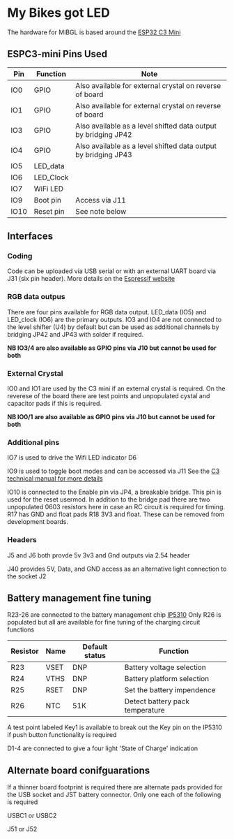 # My Bikes got LED

The hardware for MiBGL is based around the [ESP32 C3 Mini](https://www.espressif.com/sites/default/files/documentation/esp32-c3-mini-1_datasheet_en.pdf) 

## ESPC3-mini Pins Used

| Pin | Function | Note |
| ---- | ---- | ----|
| IO0 | GPIO | Also available for external crystal on reverse of board |
| IO1 | GPIO | Also available for external crystal on reverse of board |
| IO3 | GPIO | Also available as a level shifted data output by bridging JP42 |
| IO4 | GPIO | Also available as a level shifted data output by bridging JP43 |
| IO5 | LED_data | |
| IO6 | LED_Clock | |
| IO7 | WiFi LED | |
| IO9 | Boot pin | Access via J11 |
| IO10 | Reset pin | See note below |


## Interfaces

### Coding

Code can be uploaded via USB serial or with an external UART board via J31 (six pin header).
More details on the [Espressif website](https://docs.espressif.com/projects/esp-idf/en/latest/esp32c3/get-started/establish-serial-connection.html)

### RGB data outpus

There are four pins available for RGB data output. LED_data (IO5) and LED_clock (IO6) are the primary outputs. IO3 and IO4 are not connected to the level shifter (U4) by default but can be used as additional channels by bridging JP42 and JP43 with solder if required.

**NB IO3/4 are also available as GPIO pins via J10 but cannot be used for both**

### External Crystal

IO0 and IO1 are used by the C3 mini if an external crystal is required. On the reverese of the board there are test points and unpopulated cystal and capacitor pads if this is required.

**NB IO0/1 are also available as GPIO pins via J10 but cannot be used for both**

### Additional pins

IO7 is used to drive the Wifi LED indicator D6

IO9 is used to toggle boot modes and can be accessed via J11 See the [C3 technical manual for more details](https://www.espressif.com/sites/default/files/documentation/esp32-c3_technical_reference_manual_en.pdf#bootctrl)

IO10 is connected to the Enable pin via JP4, a breakable bridge. This pin is used for the reset usermod. In addition to the bridge pad there are two unpopulated 0603 resistors here in case an RC circuit is required for timing. R17 has GND and float pads R18 3V3 and float.
These can be removed from development boards.

### Headers

J5 and J6 both provde 5v 3v3 and Gnd outputs via 2.54 header

J40 provides 5V, Data, and GND access as an alternative light connection to the socket J2



## Battery management fine tuning

R23-26 are connected to the battery management chip [IP5310](http://www.injoinic.com/wwwroot/uploads/files/20200221/a7a6128e03ee193cf35e48b28e3df9df.pdf) Only R26 is populated but all are available for fine tuning of the charging circuit functions

| Resistor | Name | Default status |  Function |
| ---- | ---- | ---- | ---- |
| R23 | VSET | DNP | Battery voltage selection | 
| R24 | VTHS | DNP | Battery platform selection |
| R25 | RSET | DNP | Set the battery impendence |
| R26 | NTC | 51K | Detect battery pack temperature |

A test point labeled Key1 is available to break out the Key pin on the IP5310 if push button functionality is required

D1-4 are connected to give a four light 'State of Charge' indication


## Alternate board conifguarations

If a thinner board footprint is required there are alternate pads provided for the USB socket and JST battery connector.
Only one each of the following is required


USBC1 or USBC2

J51 or J52



















